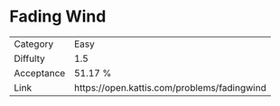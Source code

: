 # Fading Wind

<table>
    <tr>
        <td>Category</td>
        <td>Easy</td>
    </tr>
    <tr>
        <td>Diffulty</td>
        <td>1.5</td>
    </tr>
    <tr>
        <td>Acceptance</td>
        <td>51.17 %</td>
    </tr>
    <tr>
        <td>Link</td>
        <td>https://open.kattis.com/problems/fadingwind</td>
    </tr>
</table>